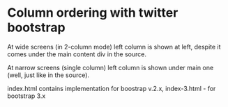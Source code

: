 # Column ordering with twitter bootstrap

At wide screens (in 2-column mode) left column is shown at left, despite it comes under the main content div in the source.

At narrow screens (single column) left column is shown under main one (well, just like in the source).

index.html contains implementation for boostrap v.2.x, index-3.html - for bootstrap 3.x